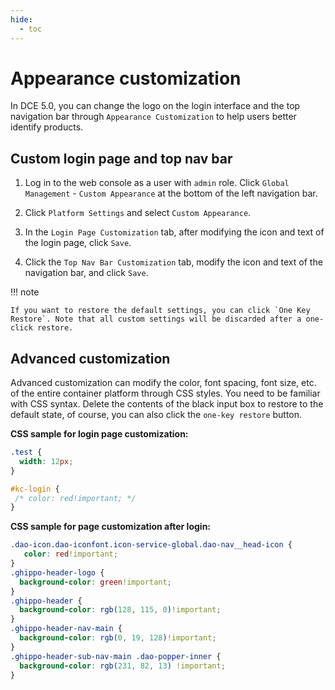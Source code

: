 ```yaml
---
hide:
  - toc
---
```


# Appearance customization

In DCE 5.0, you can change the logo on the login interface and the top navigation bar through `Appearance Customization` to help users better identify products.

## Custom login page and top nav bar

1. Log in to the web console as a user with `admin` role. Click `Global Management` - `Custom Appearance` at the bottom of the left navigation bar.

    

2. Click `Platform Settings` and select `Custom Appearance`.

    

3. In the `Login Page Customization` tab, after modifying the icon and text of the login page, click `Save`.

    

4. Click the `Top Nav Bar Customization` tab, modify the icon and text of the navigation bar, and click `Save`.

    

!!! note

    If you want to restore the default settings, you can click `One Key Restore`. Note that all custom settings will be discarded after a one-click restore.

## Advanced customization

Advanced customization can modify the color, font spacing, font size, etc. of the entire container platform through CSS styles.
You need to be familiar with CSS syntax. Delete the contents of the black input box to restore to the default state, of course, you can also click the `one-key restore` button.



**CSS sample for login page customization:**

```css
.test {
  width: 12px;
}

#kc-login {
 /* color: red!important; */
}
```

**CSS sample for page customization after login:**

```css
.dao-icon.dao-iconfont.icon-service-global.dao-nav__head-icon {
   color: red!important;
}
.ghippo-header-logo {
  background-color: green!important;
}
.ghippo-header {
  background-color: rgb(128, 115, 0)!important;
}
.ghippo-header-nav-main {
  background-color: rgb(0, 19, 128)!important;
}
.ghippo-header-sub-nav-main .dao-popper-inner {
  background-color: rgb(231, 82, 13) !important;
}
```
